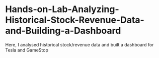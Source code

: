 # Hands-on-Lab-Analyzing-Historical-Stock-Revenue-Data-and-Building-a-Dashboard
Here, I analysed historical stock/revenue data and built a dashboard for Tesla and GameStop
